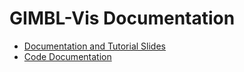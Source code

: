 # GIMBL-Vis Documentation
- [Documentation and Tutorial Slides](slides.html)
- [Code Documentation](docs/index.html)
